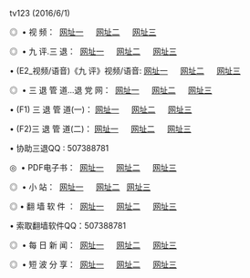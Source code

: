 tv123 (2016/6/1)
<p>◎   • 视 频： 
<a href="http://a2.allisons.org/tv/" target="_blank">网址一</a> 　 
<a href="http://a2.allisons.org/9018.html" target="_blank">网址二</a> 　 
<a href="http://a2.allisons.org/9449.html" target="_blank">网址三</a></p>
<p>◎   • 九 评.三 退：  
<a href="http://a2.allisons.org/t/" target="_blank">网址一</a> 　 
<a href="http://a2.allisons.org/v/" target="_blank">网址二</a> 　 
<a href="http://a2.allisons.org/tt/" target="_blank">网址三</a> 　</p>
<p>  • (E2_视频/语音)《九 评》视频/语音: 
<a href="http://a2.allisons.org/v/" target="_blank">网址一</a> 　 
<a href="http://a2.allisons.org/v/" target="_blank">网址二</a> 　 
<a href="http://a2.allisons.org/v/" target="_blank">网址三</a></p>
<p>◎   • 三 退 管 道...退 党 网：  
<a href="http://a2.allisons.org/go/8/" target="_blank">网址一</a> 　 
<a href="http://a2.allisons.org/go/8/" target="_blank">网址二</a> 　 
<a href="http://a2.allisons.org/go/8/" target="_blank">网址三</a></p>
<p>  • (F1) 三 退 管 道(一)： 
<a href="http://a2.allisons.org/d/" target="_blank">网址一</a> 　 
<a href="http://a2.allisons.org/d/" target="_blank">网址二</a> 　 
<a href="http://a2.allisons.org/d/" target="_blank">网址三</a></p>
<p>  • (F2)三 退 管 道(二)： 
<a href="http://a2.allisons.org/dd/" target="_blank">网址一</a> 　 
<a href="http://a2.allisons.org/dd/" target="_blank">网址二</a> 　 
<a href="http://a2.allisons.org/dd/" target="_blank">网址三</a></p>
<p>  • 协助三退QQ : 507388781</p>
<p>◎   • PDF电子书：  
<a href="http://a2.allisons.org/p/" target="_blank">网址一</a> 　 
<a href="http://a2.allisons.org/p/" target="_blank">网址二</a> 　 
<a href="http://a2.allisons.org/p/" target="_blank">网址三</a></p>
<p>◎ </span>  •  小 站：  
<a href="http://a2.allisons.org/" target="_blank">网址一</a> 　 
<a href="http://a2.allisons.org/" target="_blank">网址二</a>   
<a href="http://a2.allisons.org/" target="_blank">网址三</a></p>
<p>◎  • 翻 墙 软 件 ：  
<a href="http://a2.allisons.org/f/" target="_blank">网址一</a> 　 
<a href="http://a2.allisons.org/ff/" target="_blank">网址二</a> 　 
<a href="http://a2.allisons.org/f/" target="_blank">网址三</a></p>
<p>  • 索取翻墙软件QQ：507388781</p>
<p>◎ </span>  • 每 日 新 闻：  
<a href="http://a2.allisons.org/day/" target="_blank">网址一</a> 　 
<a href="http://a2.allisons.org/day/" target="_blank">网址二</a> 　 
<a href="http://a2.allisons.org/day/" target="_blank">网址三</a></p>
<p>◎ </span>  • 短 波 分 享：  
<a href="http://a2.allisons.org/h/" target="_blank">网址一</a> 　 
<a href="http://a2.allisons.org/h/" target="_blank">网址二</a> 　 
<a href="http://a2.allisons.org/h/" target="_blank">网址三</a></p>
